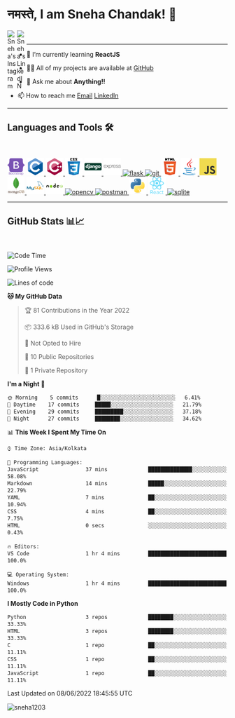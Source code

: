 <h1 align="left">नमस्ते, I am Sneha Chandak! 👀</h1>

<a href="https://www.instagram.com/_snehachandak_/">
  <img align="left" alt="Sneha's Instagram" width="22px" src="https://raw.githubusercontent.com/hussainweb/hussainweb/main/icons/instagram.png" />
</a>


<a href="https://www.linkedin.com/in/sneha-chandak-908807204//">
  <img align="left" alt="Sneha's LinkedIN" width="22px" src="https://raw.githubusercontent.com/peterthehan/peterthehan/master/assets/linkedin.svg" />
</a>

<!-- ![](https://visitor-badge.glitch.me/badge?page_id=Sneha1203.Sneha1203) -->

<br />

---
- 🌱 I’m currently learning **ReactJS**

- 👨‍💻 All of my projects are available at [GitHub](https://github.com/Sneha1203)

- 💬 Ask me about **Anything!!**

- 📫 How to reach me [Email](mailto:snehac1203@gmail.com)  [LinkedIn](https://www.linkedin.com/in/sneha-chandak-908807204/)
---


<h2 align="left">Languages and Tools 🛠</h2>

<br />

<!-- <h3 align="left">Languages and Tools</h3> -->
<p align="left"> <a href="https://getbootstrap.com" target="_blank" rel="noreferrer"> <img src="https://raw.githubusercontent.com/devicons/devicon/master/icons/bootstrap/bootstrap-plain-wordmark.svg" alt="bootstrap" width="40" height="40"/></a> <a href="https://www.cprogramming.com/" target="_blank" rel="noreferrer"> <img src="https://raw.githubusercontent.com/devicons/devicon/master/icons/c/c-original.svg" alt="c" width="40" height="40"/> </a> <a href="https://www.w3schools.com/cpp/" target="_blank" rel="noreferrer"> <img src="https://raw.githubusercontent.com/devicons/devicon/master/icons/cplusplus/cplusplus-original.svg" alt="cplusplus" width="40" height="40"/> </a> <a href="https://www.w3schools.com/css/" target="_blank" rel="noreferrer"> <img src="https://raw.githubusercontent.com/devicons/devicon/master/icons/css3/css3-original-wordmark.svg" alt="css3" width="40" height="40"/> </a> <a href="https://www.djangoproject.com/" target="_blank" rel="noreferrer"> <img src="https://raw.githubusercontent.com/devicons/devicon/master/icons/django/django-original.svg" alt="django" width="40" height="40"/> </a> <a href="https://expressjs.com" target="_blank" rel="noreferrer"> <img src="https://raw.githubusercontent.com/devicons/devicon/master/icons/express/express-original-wordmark.svg" alt="express" width="40" height="40"/> </a> <a href="https://flask.palletsprojects.com/" target="_blank" rel="noreferrer"> <img src="https://www.vectorlogo.zone/logos/pocoo_flask/pocoo_flask-icon.svg" alt="flask" width="40" height="40"/> </a> <a href="https://git-scm.com/" target="_blank" rel="noreferrer"> <img src="https://www.vectorlogo.zone/logos/git-scm/git-scm-icon.svg" alt="git" width="40" height="40"/> </a> <a href="https://www.w3.org/html/" target="_blank" rel="noreferrer"> <img src="https://raw.githubusercontent.com/devicons/devicon/master/icons/html5/html5-original-wordmark.svg" alt="html5" width="40" height="40"/> </a> <a href="https://www.java.com" target="_blank" rel="noreferrer"> <img src="https://raw.githubusercontent.com/devicons/devicon/master/icons/java/java-original.svg" alt="java" width="40" height="40"/> </a> <a href="https://developer.mozilla.org/en-US/docs/Web/JavaScript" target="_blank" rel="noreferrer"> <img src="https://raw.githubusercontent.com/devicons/devicon/master/icons/javascript/javascript-original.svg" alt="javascript" width="40" height="40"/> </a> <a href="https://www.mongodb.com/" target="_blank" rel="noreferrer"> <img src="https://raw.githubusercontent.com/devicons/devicon/master/icons/mongodb/mongodb-original-wordmark.svg" alt="mongodb" width="40" height="40"/> </a> <a href="https://www.mysql.com/" target="_blank" rel="noreferrer"> <img src="https://raw.githubusercontent.com/devicons/devicon/master/icons/mysql/mysql-original-wordmark.svg" alt="mysql" width="40" height="40"/> </a> <a href="https://nodejs.org" target="_blank" rel="noreferrer"> <img src="https://raw.githubusercontent.com/devicons/devicon/master/icons/nodejs/nodejs-original-wordmark.svg" alt="nodejs" width="40" height="40"/> </a> <a href="https://opencv.org/" target="_blank" rel="noreferrer"> <img src="https://www.vectorlogo.zone/logos/opencv/opencv-icon.svg" alt="opencv" width="40" height="40"/> </a> <a href="https://postman.com" target="_blank" rel="noreferrer"> <img src="https://www.vectorlogo.zone/logos/getpostman/getpostman-icon.svg" alt="postman" width="40" height="40"/> </a> <a href="https://www.python.org" target="_blank" rel="noreferrer"> <img src="https://raw.githubusercontent.com/devicons/devicon/master/icons/python/python-original.svg" alt="python" width="40" height="40"/> </a> <a href="https://reactjs.org/" target="_blank" rel="noreferrer"> <img src="https://raw.githubusercontent.com/devicons/devicon/master/icons/react/react-original-wordmark.svg" alt="react" width="40" height="40"/> </a> <a href="https://www.sqlite.org/" target="_blank" rel="noreferrer"> <img src="https://www.vectorlogo.zone/logos/sqlite/sqlite-icon.svg" alt="sqlite" width="40" height="40"/> </a> </p>

---

<h2 align="left">GitHub Stats 📊📈</h2>

<br />

<!--START_SECTION:waka-->
![Code Time](http://img.shields.io/badge/Code%20Time-0%20secs-blue)

![Profile Views](http://img.shields.io/badge/Profile%20Views-71-blue)

![Lines of code](https://img.shields.io/badge/From%20Hello%20World%20I%27ve%20Written-4%20Million%20lines%20of%20code-blue)

**🐱 My GitHub Data** 

> 🏆 81 Contributions in the Year 2022
 > 
> 📦 333.6 kB Used in GitHub's Storage 
 > 
> 🚫 Not Opted to Hire
 > 
> 📜 10 Public Repositories 
 > 
> 🔑 1 Private Repository 
 > 
**I'm a Night 🦉** 

```text
🌞 Morning    5 commits      █░░░░░░░░░░░░░░░░░░░░░░░░   6.41% 
🌆 Daytime    17 commits     █████░░░░░░░░░░░░░░░░░░░░   21.79% 
🌃 Evening    29 commits     █████████░░░░░░░░░░░░░░░░   37.18% 
🌙 Night      27 commits     ████████░░░░░░░░░░░░░░░░░   34.62%

```


📊 **This Week I Spent My Time On** 

```text
⌚︎ Time Zone: Asia/Kolkata

💬 Programming Languages: 
JavaScript               37 mins             ██████████████░░░░░░░░░░░   58.08% 
Markdown                 14 mins             █████░░░░░░░░░░░░░░░░░░░░   22.79% 
YAML                     7 mins              ██░░░░░░░░░░░░░░░░░░░░░░░   10.94% 
CSS                      4 mins              ██░░░░░░░░░░░░░░░░░░░░░░░   7.75% 
HTML                     0 secs              ░░░░░░░░░░░░░░░░░░░░░░░░░   0.43%

🔥 Editors: 
VS Code                  1 hr 4 mins         █████████████████████████   100.0%

💻 Operating System: 
Windows                  1 hr 4 mins         █████████████████████████   100.0%

```

**I Mostly Code in Python** 

```text
Python                   3 repos             ████████░░░░░░░░░░░░░░░░░   33.33% 
HTML                     3 repos             ████████░░░░░░░░░░░░░░░░░   33.33% 
C                        1 repo              ██░░░░░░░░░░░░░░░░░░░░░░░   11.11% 
CSS                      1 repo              ██░░░░░░░░░░░░░░░░░░░░░░░   11.11% 
JavaScript               1 repo              ██░░░░░░░░░░░░░░░░░░░░░░░   11.11%

```



 Last Updated on 08/06/2022 18:45:55 UTC
<!--END_SECTION:waka-->

<p><img align="center" src="https://github-readme-streak-stats.herokuapp.com/?user=sneha1203&" alt="sneha1203" /></p>

<!-- [![My GitHub Stats](https://github-readme-stats.vercel.app/api/?username=Sneha1203&count_private=true&theme=tokyonight&showicons=true)]()  

[![My GitHub Language Stats](https://github-readme-stats.vercel.app/api/top-langs/?username=Sneha1203&langs_count=8&theme=tokyonight&layout=compact)]()  
 -->
<!-- #### Top Repositories -->

<!-- [![Readme Card](https://github-readme-stats.vercel.app/api/pin/?username=Sneha1203&repo=RECOGNITO)](https://github.com/Sneha1203/RECOGNITO) -->
<!--
**Sneha1203/Sneha1203** is a ✨ _special_ ✨ repository because its `README.md` (this file) appears on your GitHub profile.

Here are some ideas to get you started:

- 🔭 I’m currently working on ...
- 🌱 I’m currently learning ...
- 👯 I’m looking to collaborate on ...
- 🤔 I’m looking for help with ...
- 💬 Ask me about ...
- 📫 How to reach me: ...
- 😄 Pronouns: ...
- ⚡ Fun fact: ...
-->

